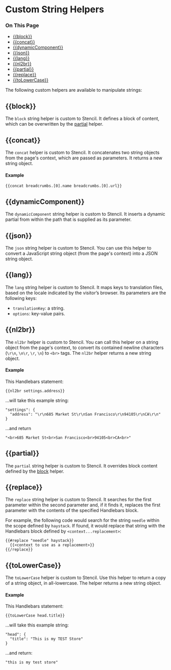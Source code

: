 <h1>Custom String Helpers</h1>

<div class="otp" id="no-index">
	<h3> On This Page </h3>
	<ul>
    <li><a href="#handlebars_block">{{block}}</a></li>
    <li><a href="#handlebars_concat">{{concat}}</a></li>
    <li><a href="#handlebars_dynamiccomponent">{{dynamicComponent}}</a></li>
    <li><a href="#handlebars_json">{{json}}</a></li>
    <li><a href="#handlebars_lang">{{lang}}</a></li>
    <li><a href="#handlebars_nl2br">{{nl2br}}</a></li>
    <li><a href="#handlebars_partial">{{partial}}</a></li>
    <li><a href="#handlebars_replace">{{replace}}</a></li>
    <li><a href="#handlebars_tolowercase">{{toLowerCase}}</a></li>
	</ul>
</div>

<a href='#handlebars_block' aria-hidden='true' class='block-anchor'  id='handlebars_block'></a>

The following custom helpers are available to manipulate strings:

## {{block}} 

The `block` string helper is custom to Stencil. It defines a block of content, which can be overwritten by the [partial](#partial-helper) helper.



<a href='#handlebars_concat' aria-hidden='true' class='block-anchor'  id='handlebars_concat'></a>

## {{concat}}

The `concat` helper is custom to Stencil. It concatenates two string objects from the page's context, which are passed as parameters. It returns a new string object.

#### Example

```
{{concat breadcrumbs.[0].name breadcrumbs.[0].url}}
```



<a href='#handlebars_dynamiccomponent' aria-hidden='true' class='block-anchor'  id='handlebars_dynamiccomponent'></a>

## {{dynamicComponent}}

The `dynamicComponent` string helper is custom to Stencil. It inserts a dynamic partial from within the path that is supplied as its parameter.



<a href='#handlebars_json' aria-hidden='true' class='block-anchor'  id='handlebars_json'></a>

## {{json}}

The `json` string helper is custom to Stencil. You can use this helper to convert a JavaScript string object (from the page's context) into a JSON string object.



<a href='#handlebars_lang' aria-hidden='true' class='block-anchor'  id='handlebars_lang'></a>

## {{lang}}

The `lang` string helper is custom to Stencil. It maps keys to translation files, based on the locale indicated by the visitor’s browser. Its parameters are the following keys:

- `translationKey`: a string.
- `options`: key-value pairs.



<a href='#handlebars_nl2br' aria-hidden='true' class='block-anchor'  id='handlebars_nl2br'></a>

## {{nl2br}}

The `nl2br` helper is custom to Stencil. You can call this helper on a string object from the page's context, to convert its contained newline characters (`\r\n`, `\n\r`, `\r`, `\n`) to `<br>` tags. The `nl2br` helper returns a new string object.

#### Example

This Handlebars statement:

```
{{nl2br settings.address}}
```

...will take this example string:

```
"settings": {
  "address": "\r\n685 Market St\r\nSan Francisco\r\n94105\r\nCA\r\n"
}
```

...and return

```
"<br>685 Market St<br>San Francisco<br>94105<br>CA<br>"
```



<a href='#handlebars_partial' aria-hidden='true' class='block-anchor'  id='handlebars_partial'></a>

## {{partial}}

The `partial` string helper is custom to Stencil. It overrides block content defined by the [block](#block-helper) helper.



<a href='#handlebars_replace' aria-hidden='true' class='block-anchor'  id='handlebars_replace'></a>

## {{replace}}

The `replace` string helper is custom to Stencil. It searches for the first parameter within the second parameter and, if it finds it, replaces the first parameter with the contents of the specified Handlebars block.

For example, the following code would search for the string `needle` within the scope defined by `haystack`. If found, it would replace that string with the Handlebars block defined by `<context...replacement>`:

```
{{#replace "needle" haystack}}
  {{<context to use as a replacement>}}
{{/replace}}
```



<a href='#handlebars_toLowerCase' aria-hidden='true' class='block-anchor'  id='handlebars_toLowerCase'></a>

## {{toLowerCase}}

The `toLowerCase` helper is custom to Stencil. Use this helper to return a copy of a string object, in all-lowercase. The helper returns a new string object.

#### Example

This Handlebars statement:

```
{{toLowerCase head.title}}
```

...will take this example string:

```
"head": {
  "title": "This is my TEST Store"
}
```

...and return:

```
"this is my test store"
```

